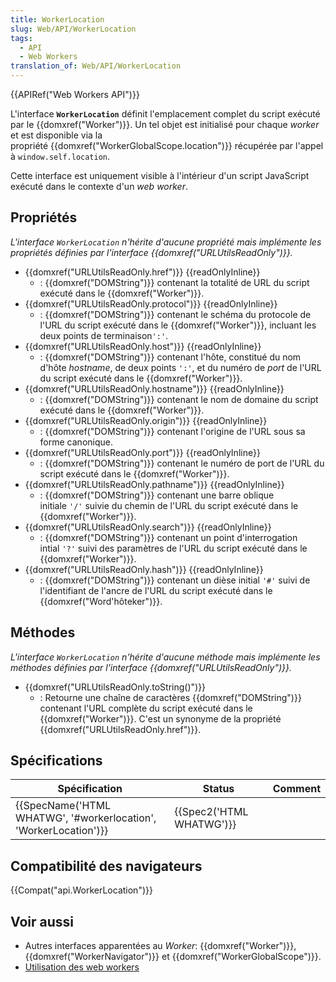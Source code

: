 ```yaml
---
title: WorkerLocation
slug: Web/API/WorkerLocation
tags:
  - API
  - Web Workers
translation_of: Web/API/WorkerLocation
---
```

{{APIRef("Web Workers API")}}

L'interface **`WorkerLocation`** définit l'emplacement complet du script exécuté par le {{domxref("Worker")}}. Un tel objet est initialisé pour chaque _worker_ et est disponible via la propriété {{domxref("WorkerGlobalScope.location")}} récupérée par l'appel à `window.self.location`.

Cette interface est uniquement visible à l'intérieur d'un script JavaScript exécuté dans le contexte d'un _web worker_.

## Propriétés

_L'interface `WorkerLocation` n'hérite d'aucune propriété mais implémente les propriétés définies par l'interface {{domxref("URLUtilsReadOnly")}}._

- {{domxref("URLUtilsReadOnly.href")}} {{readOnlyInline}}
  - : {{domxref("DOMString")}} contenant la totalité de URL du script exécuté dans le {{domxref("Worker")}}.
- {{domxref("URLUtilsReadOnly.protocol")}} {{readOnlyInline}}
  - : {{domxref("DOMString")}} contenant le schéma du protocole de l'URL du script exécuté dans le {{domxref("Worker")}}, incluant les deux points de terminaison`':'`.
- {{domxref("URLUtilsReadOnly.host")}} {{readOnlyInline}}
  - : {{domxref("DOMString")}} contenant l'hôte, constitué du nom d'hôte *hostname*, de deux points `':'`, et du numéro de _port_ de l'URL du script exécuté dans le {{domxref("Worker")}}.
- {{domxref("URLUtilsReadOnly.hostname")}} {{readOnlyInline}}
  - : {{domxref("DOMString")}} contenant le nom de domaine du script exécuté dans le {{domxref("Worker")}}.
- {{domxref("URLUtilsReadOnly.origin")}} {{readOnlyInline}}
  - : {{domxref("DOMString")}} contenant l'origine de l'URL sous sa forme canonique.
- {{domxref("URLUtilsReadOnly.port")}} {{readOnlyInline}}
  - : {{domxref("DOMString")}} contenant le numéro de port de l'URL du script exécuté dans le {{domxref("Worker")}}.
- {{domxref("URLUtilsReadOnly.pathname")}} {{readOnlyInline}}
  - : {{domxref("DOMString")}} contenant une barre oblique initiale `'/'` suivie du chemin de l'URL du script exécuté dans le {{domxref("Worker")}}.
- {{domxref("URLUtilsReadOnly.search")}} {{readOnlyInline}}
  - : {{domxref("DOMString")}} contenant un point d'interrogation intial `'?'` suivi des paramètres de l'URL du script exécuté dans le {{domxref("Worker")}}.
- {{domxref("URLUtilsReadOnly.hash")}} {{readOnlyInline}}
  - : {{domxref("DOMString")}} contenant un dièse initial `'#'` suivi de l'identifiant de l'ancre de l'URL du script exécuté dans le {{domxref("Word'hôteker")}}.

## Méthodes

_L'interface `WorkerLocation` n'hérite d'aucune méthode mais implémente les méthodes définies par l'interface {{domxref("URLUtilsReadOnly")}}._

- {{domxref("URLUtilsReadOnly.toString()")}}
  - : Retourne une chaîne de caractères {{domxref("DOMString")}} contenant l'URL complète du script exécuté dans le {{domxref("Worker")}}. C'est un synonyme de la propriété {{domxref("URLUtilsReadOnly.href")}}.

## Spécifications

| Spécification                                                                        | Status                           | Comment |
| ------------------------------------------------------------------------------------ | -------------------------------- | ------- |
| {{SpecName('HTML WHATWG', '#workerlocation', 'WorkerLocation')}} | {{Spec2('HTML WHATWG')}} |         |

## Compatibilité des navigateurs

{{Compat("api.WorkerLocation")}}

## Voir aussi

- Autres interfaces apparentées au *Worker*: {{domxref("Worker")}}, {{domxref("WorkerNavigator")}} et {{domxref("WorkerGlobalScope")}}.
- [Utilisation des web workers](/fr/docs/Utilisation_des_web_workers)
